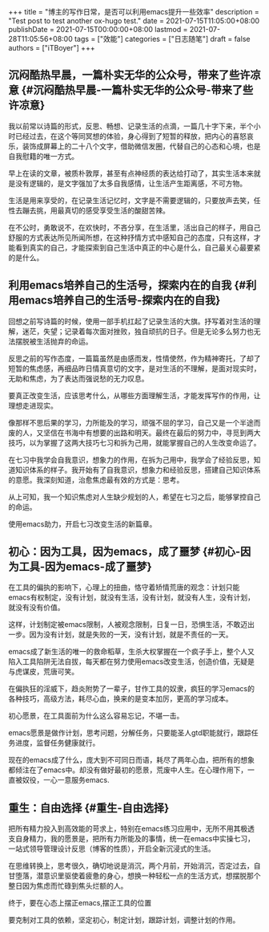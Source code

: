 +++
title = "博主的写作日常，是否可以利用emacs提升一些效率"
description = "Test post to test another ox-hugo test."
date = 2021-07-15T11:05:00+08:00
publishDate = 2021-07-15T00:00:00+08:00
lastmod = 2021-07-28T11:05:56+08:00
tags = ["效能"]
categories = ["日志随笔"]
draft = false
authors = ["iTBoyer"]
+++

## 沉闷酷热早晨，一篇朴实无华的公众号，带来了些许凉意 {#沉闷酷热早晨-一篇朴实无华的公众号-带来了些许凉意}

我以前常以诗篇的形式，反思、畅想、记录生活的点滴，一篇几十字下来，半个小时已经过去，在这个等同冥想的体验，身心得到了短暂的释放，把内心的喜怒哀乐，装饰成屏幕上的二十八个文字，借助微信发圈，代替自己的心态和心境，也是自我慰籍的唯一方式。  

早上在读的文章，被质朴敦厚，甚至有点神经质的表达给打动了，其实生活本来就是没有逻辑的，是文字强加了太多自我感情，让生活产生距离感，不可方物。  

生活是用来享受的，在记录生活记忆时，文字是不需要逻辑的，只要放声去笑，任性去蹦去挑，用最真切的感受享受生活的酸甜苦辣。  

在不公时，勇敢说不，在欢快时，不吝分享，在生活里，活出自己的样子，用自己舒服的方式表达所见所闻所想，在这种抒情方式中感知自己的态度，只有这样，才能看到真实的自己，才能探索到自己生活中真正的中心是什么，自己最关心最要紧的是什么。  


## 利用emacs培养自己的生活号，探索内在的自我 {#利用emacs培养自己的生活号-探索内在的自我}

回想之前写诗篇的时候，使用一部手机扛起了记录生活的大旗。抒写着对生活的理解，迷茫，失望；记录着每次面对挫败，独自顽抗的日子。但是无论多么努力也无法摆脱被生活抛弃的命运。  

反思之前的写作态度，一篇篇虽然是由感而发，性情使然，作为精神寄托，了却了短暂的焦虑感，再细品昨日情真意切的文字，是对生活的不理解，是面对现实时，无助和焦虑，为了表达而强说愁的无力叹息。  

要真正改变生活，应该思考什么，从哪些方面理解生活，才能发挥写作的作用，让理想走进现实。  

像那样不思后果的学习，力所能及的学习，顽强不屈的学习，自己又是一个半途而废的人，又坚信在书海中有想要的出路和明天。最终在最后的努力中，寻觅到两大技巧，以为掌握了这两大技巧七习和拆为己用，就能掌握自己的人生改变命运了。  

在七习中我学会自我意识，想象力的作用，在拆为己用中，我学会了经验反思，知道知识体系的样子。我开始有了自我意识，想象力和经验反思，搭建自己知识体系的意愿。我深刻知道，治愈焦虑最有效的方式是：思考。  

从上可知，我一个知识焦虑对人生缺少规划的人，希望在七习之后，能够掌控自己的命运。  

使用emacs助力，开启七习改变生活的新篇章。  


## 初心：因为工具，因为emacs，成了噩梦 {#初心-因为工具-因为emacs-成了噩梦}

在工具的偏执的影响下，心理上的扭曲，恪守着矫情荒唐的观念：计划只能emacs有权制定，没有计划，就没有生活，没有计划，就没有人生，没有计划，就没有没有价值。  

这样，计划制定被emacs限制，人被观念限制，日复一日，恐惧生活，不敢迈出一步。因为没有计划，就是失败的一天，没有计划，就是不责任的一天。  

emacs成了新生活的唯一的救命稻草，生杀大权掌握在一个疯子手上，整个人又陷入工具陷阱无法自拔，每天都在努力使用emacs改变生活，创造价值，无疑是与虎谋皮，荒唐可笑。  

在偏执狂的淫威下，趋炎附势了一辈子，甘作工具的奴隶，疯狂的学习emacs的各种技巧，高级方法，耗尽心血，换来的是变本加厉，更高的学习成本。  

初心愿景，在工具面前为什么这么容易忘记，不堪一击。  

emacs愿景是做作计划，思考问题，分解任务，只要能圣人gtd职能就行，跟踪任务进度，监督任务健康就行。  

现在的emacs成了什么，庞大到不可同日而语，耗尽了两年心血，把所有的想象都倾注在了emacs中。却没有做好最初的愿景，荒废中人生。在心理作用下，一直被奴役，一心一意服务emacs.  


## 重生：自由选择 {#重生-自由选择}

把所有精力投入到高效能的苛求上，特别在emacs练习应用中，无所不用其极透支自身精力，我的愿景是，把所有力所能及的事情，统一在emacs中实操七习，一站式领导管理设计反思（博客的性质），开启全新沉浸式的生活。  

在思维转换上，思考很久，确切地说是消沉，两个月前，开始消沉，否定过去，自甘堕落，潜意识里驱使着疲惫的身心，想换一种轻松一点的生活方式，想摆脱那个整日因为焦虑而忙碌到焦头烂额的人。  

终于，要在心态上摆正emacs,摆正工具的位置  

要克制对工具的依赖，坚定初心，制定计划，跟踪计划，调整计划的作用。
